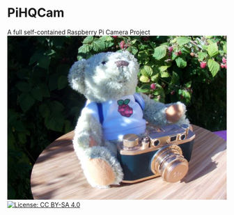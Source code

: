 # PiHQCam
A full self-contained Raspberry Pi Camera Project
![PiHQCam](/images/BearPi.jpeg)
[![License: CC BY-SA 4.0](https://img.shields.io/badge/License-CC%20BY--SA%204.0-lightgrey.svg)](https://creativecommons.org/licenses/by-sa/4.0/)
